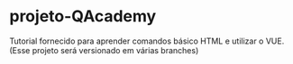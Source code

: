 # projeto-QAcademy
Tutorial fornecido para aprender comandos básico HTML e utilizar o VUE. (Esse projeto será versionado em várias branches)
